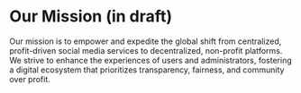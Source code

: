 # Our Mission (in draft)

Our mission is to empower and expedite the global shift from centralized, profit-driven social media services to decentralized, non-profit platforms. We strive to enhance the experiences of users and administrators, fostering a digital ecosystem that prioritizes transparency, fairness, and community over profit.
